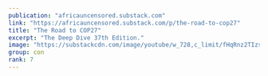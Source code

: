 ```yaml
---
publication: "africauncensored.substack.com"
link: "https://africauncensored.substack.com/p/the-road-to-cop27"
title: "The Road to COP27"
excerpt: "The Deep Dive 37th Edition."
image: "https://substackcdn.com/image/youtube/w_728,c_limit/fHqRnz2TIzs"
group: con
rank: 7
---
```

